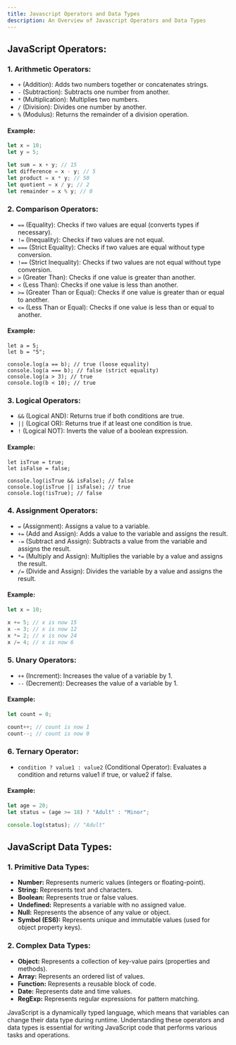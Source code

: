 ```yaml
---
title: Javascript Operators and Data Types
description: An Overview of Javascript Operators and Data Types
---
```


## JavaScript Operators:

### 1. Arithmetic Operators:
- `+` (Addition): Adds two numbers together or concatenates strings.
- `-` (Subtraction): Subtracts one number from another.
- `*` (Multiplication): Multiplies two numbers.
- `/` (Division): Divides one number by another.
- `%` (Modulus): Returns the remainder of a division operation.

#### Example:

```js
let x = 10;
let y = 5;

let sum = x + y; // 15
let difference = x - y; // 5
let product = x * y; // 50
let quotient = x / y; // 2
let remainder = x % y; // 0
```

### 2. Comparison Operators:
- `==` (Equality): Checks if two values are equal (converts types if necessary).
- `!=` (Inequality): Checks if two values are not equal.
- `===` (Strict Equality): Checks if two values are equal without type conversion.
- `!==` (Strict Inequality): Checks if two values are not equal without type conversion.
- `>` (Greater Than): Checks if one value is greater than another.
- `<` (Less Than): Checks if one value is less than another.
- `>=` (Greater Than or Equal): Checks if one value is greater than or equal to another.
- `<=` (Less Than or Equal): Checks if one value is less than or equal to another.

#### Example:

```
let a = 5;
let b = "5";

console.log(a == b); // true (loose equality)
console.log(a === b); // false (strict equality)
console.log(a > 3); // true
console.log(b < 10); // true
```

### 3. Logical Operators:
- `&&` (Logical AND): Returns true if both conditions are true.
- `||` (Logical OR): Returns true if at least one condition is true.
- `!` (Logical NOT): Inverts the value of a boolean expression.

#### Example:

```
let isTrue = true;
let isFalse = false;

console.log(isTrue && isFalse); // false
console.log(isTrue || isFalse); // true
console.log(!isTrue); // false
```

### 4. Assignment Operators:
- `=` (Assignment): Assigns a value to a variable.
- `+=` (Add and Assign): Adds a value to the variable and assigns the result.
- `-=` (Subtract and Assign): Subtracts a value from the variable and assigns the result.
- `*=` (Multiply and Assign): Multiplies the variable by a value and assigns the result.
- `/=` (Divide and Assign): Divides the variable by a value and assigns the result.

#### Example:

```js
let x = 10;

x += 5; // x is now 15
x -= 3; // x is now 12
x *= 2; // x is now 24
x /= 4; // x is now 6
```
### 5. Unary Operators:
- `++` (Increment): Increases the value of a variable by 1.
- `--` (Decrement): Decreases the value of a variable by 1.


#### Example:

```js
let count = 0;

count++; // count is now 1
count--; // count is now 0
```

### 6. Ternary Operator:
- `condition ? value1 : value2` (Conditional Operator): Evaluates a condition and returns value1 if true, or value2 if false.

#### Example:

```js
let age = 20;
let status = (age >= 18) ? "Adult" : "Minor";

console.log(status); // "Adult"
```

## JavaScript Data Types:
### 1. Primitive Data Types:
- **Number:** Represents numeric values (integers or floating-point).
- **String:** Represents text and characters.
- **Boolean:** Represents true or false values.
- **Undefined:** Represents a variable with no assigned value.
- **Null:** Represents the absence of any value or object.
- **Symbol (ES6):** Represents unique and immutable values (used for object property keys).
### 2. Complex Data Types:
- **Object:** Represents a collection of key-value pairs (properties and methods).
- **Array:** Represents an ordered list of values.
- **Function:** Represents a reusable block of code.
- **Date:** Represents date and time values.
- **RegExp:** Represents regular expressions for pattern matching.

JavaScript is a dynamically typed language, which means that variables can change their data type during runtime. Understanding these operators and data types is essential for writing JavaScript code that performs various tasks and operations.


